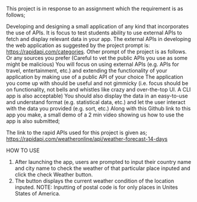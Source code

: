 This project is in response to an assignment which the requirement is as follows;

Developing and designing a small application of any kind that incorporates the use of APIs.
It is focus to test students ability to use external APIs to fetch and display relevant data in your app.
The external APIs in developing the web application as suggested by the project prompt is: https://rapidapi.com/categories. Other prompt of the project is as follows. Or any sources you prefer (Careful to vet the public APIs you use as some might be malicious) You will focus on using external APIs (e.g. APIs for travel, entertainment, etc.) and extending the functionality of your application by making use of a public API of your choice The application you come up with should be useful and not gimmicky (i.e. focus should be on functionality, not bells and whistles like crazy and over-the-top UI. A CLI app is also acceptable) You should also display the data in an easy-to-use and understand format (e.g. statistical data, etc.) and let the user interact with the data you provided (e.g. sort, etc.) Along with this Github link to this app you make, a small demo of a 2 min video showing us how to use the app is also submitted;

The link to the rapid APIs used for this project is given as; https://rapidapi.com/weatheronline/api/weather-forecast-14-days

HOW TO USE
1. After launching the app, users are prompted to input their country name and city name to check the weather of that particular place inputed and click the check Weather button.
2. The button displays the current weather condition of the location inputed.
NOTE: Inputting of postal code is for only places in Unites States of America.
